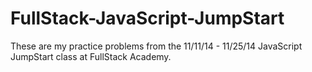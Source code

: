 FullStack-JavaScript-JumpStart
==============================

These are my practice problems from the 11/11/14 - 11/25/14 JavaScript JumpStart class at FullStack Academy. 
